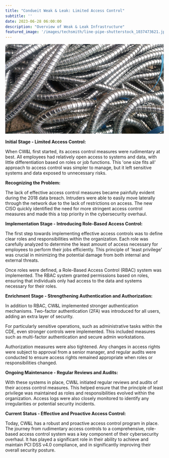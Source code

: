 ```yaml
---
title: "Condueit Weak & Leak: Limited Access Control"
subtitle: ''
date: 2023-06-28 06:00:00
description: "Overview of Weak & Leak Infrastructure"
featured_image: '/images/techsmith/line-pipe-shutterstock_1037473621.jpg'
---
```


![](/images/techsmith/line-pipe-shutterstock_1037473621.jpg)

**Initial Stage - Limited Access Control:**

When CW&L first started, its access control measures were rudimentary at best. All employees had relatively open access to systems and data, with little differentiation based on roles or job functions. This 'one size fits all' approach to access control was simpler to manage, but it left sensitive systems and data exposed to unnecessary risks.

**Recognizing the Problem:**

The lack of effective access control measures became painfully evident during the 2018 data breach. Intruders were able to easily move laterally through the network due to the lack of restrictions on access. The new CISO quickly identified the need for more stringent access control measures and made this a top priority in the cybersecurity overhaul.

**Implementation Stage - Introducing Role-Based Access Control:**

The first step towards implementing effective access controls was to define clear roles and responsibilities within the organization. Each role was carefully analyzed to determine the least amount of access necessary for employees to perform their jobs efficiently. This principle of 'least privilege' was crucial in minimizing the potential damage from both internal and external threats.

Once roles were defined, a Role-Based Access Control (RBAC) system was implemented. The RBAC system granted permissions based on roles, ensuring that individuals only had access to the data and systems necessary for their roles. 

**Enrichment Stage - Strengthening Authentication and Authorization:**

In addition to RBAC, CW&L implemented stronger authentication mechanisms. Two-factor authentication (2FA) was introduced for all users, adding an extra layer of security. 

For particularly sensitive operations, such as administrative tasks within the CDE, even stronger controls were implemented. This included measures such as multi-factor authentication and secure admin workstations.

Authorization measures were also tightened. Any changes in access rights were subject to approval from a senior manager, and regular audits were conducted to ensure access rights remained appropriate when roles or responsibilities changed.

**Ongoing Maintenance - Regular Reviews and Audits:**

With these systems in place, CW&L initiated regular reviews and audits of their access control measures. This helped ensure that the principle of least privilege was maintained as roles and responsibilities evolved within the organization. Access logs were also closely monitored to identify any irregularities or potential security incidents.

**Current Status - Effective and Proactive Access Control:**

Today, CW&L has a robust and proactive access control program in place. The journey from rudimentary access controls to a comprehensive, role-based access control system was a key component of their cybersecurity overhaul. It has played a significant role in their ability to achieve and maintain PCI DSS v4.0 compliance, and in significantly improving their overall security posture.

